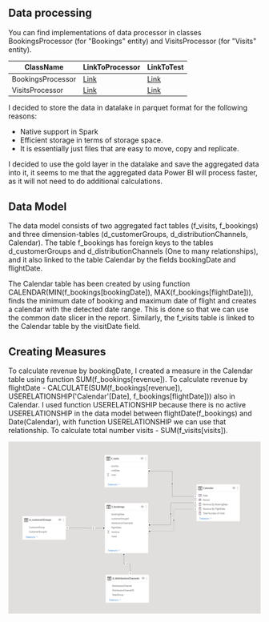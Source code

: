 ## Data processing
You can find implementations of data processor in classes BookingsProcessor (for "Bookings" entity) and VisitsProcessor (for "Visits" entity).

| ClassName | LinkToProcessor | LinkToTest |
| ------ | ------ | ------ |
| BookingsProcessor | [Link](https://github.com/garpuun/euwd-case-study/blob/develop/datawarehouse/src/main/java/org/example/processor/impl/BookingsProcessor.java) | [Link](https://github.com/garpuun/euwd-case-study/blob/develop/datawarehouse/src/test/java/org/example/processor/impl/BookingsProcessorTest.java) |
| VisitsProcessor | [Link](https://github.com/garpuun/euwd-case-study/blob/develop/datawarehouse/src/main/java/org/example/processor/impl/VisitsProcessor.java) | [Link](https://github.com/garpuun/euwd-case-study/blob/develop/datawarehouse/src/test/java/org/example/processor/impl/VisitsProcessorTest.java) |

I decided to store the data in datalake in parquet format for the following reasons:
- Native support in Spark
- Efficient storage in terms of storage space.
- It is essentially just files that are easy to move, copy and replicate.

I decided to use the gold layer in the datalake and save the aggregated data into it, it seems to me that the aggregated data Power BI will process faster, as it will not need to do additional calculations.

## Data Model

The data model consists of two aggregated fact tables (f_visits, f_bookings) and three dimension-tables (d_customerGroups, d_distributionChannels, Calendar).
The table f_bookings has foreign keys to the tables d_customerGroups and d_distributionChannels (One to many relationships), and it also linked to the table Calendar by the fields bookingDate and flightDate.

The Calendar table has been created by using function CALENDAR(MIN(f_bookings[bookingDate]), MAX(f_bookings[flightDate])), finds the minimum date of booking and maximum date of flight and creates a calendar with the detected date range.
This is done so that we can use the common date slicer in the report.
Similarly, the f_visits table is linked to the Calendar table by the visitDate field.

## Creating Measures

To calculate revenue by bookingDate, I created a measure in the Calendar table using function SUM(f_bookings[revenue]).
To calculate revenue by flightDate - CALCULATE(SUM(f_bookings[revenue]), USERELATIONSHIP('Calendar'[Date], f_bookings[flightDate])) also in Calendar.
I used function USERELATIONSHIP because there is no active USERELATIONSHIP in the data model between flightDate(f_bookings) and Date(Calendar), with function USERELATIONSHIP we can use that relationship.
To calculate total number visits - SUM(f_visits[visits]).

![img.png](img.png)